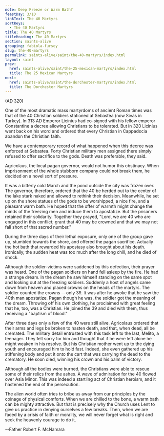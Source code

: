 ```yaml
---
note: Deep Freeze or Warm Bath?
feastDay: 3/10
linkText: The 40 Martyrs
sortKeys:
  - The 40 Martyrs
title: The 40 Martyrs
titleHeading: The 40 Martyrs
section: saints-alive
grouping: fabiola-fursey
slug: the-40-martyrs
permalink: saints-alive/saint/the-40-martyrs/index.html
layout: saint
prev:
  href: saints-alive/saint/the-25-mexican-martyrs/index.html
  title: The 25 Mexican Martyrs
next:
  href: saints-alive/saint/the-dorchester-martyrs/index.html
  title: The Dorchester Martyrs
---
```

(AD 320)

One of the most dramatic mass martyrdoms of ancient Roman times was that of the 40 Christian soldiers stationed at Sebastea (now Sivas in Turkey). In 313 AD Emperor Licinius had co-signed with his fellow emperor Constantine a decree allowing Christians to be tolerated. But in 320 Licinius went back on his word and ordered that every Christian in Cappadocia abandon the Christian faith.

We have a contemporary record of what happened when this decree was enforced at Sebastea. Forty Christian military men assigned there simply refused to offer sacrifice to the gods. Death was preferable, they said.

Agricolaus, the local pagan governor, would not humor this obstinacy. When imprisonment of the whole stubborn company could not break them, he decided on a novel sort of pressure.

It was a bitterly cold March and the pond outside the city was frozen over. The governor, therefore, ordered that the 40 be herded out to the center of the lake stark naked and allowed to rethink their decision. Meanwhile, he set up on the shore statues of the gods to be worshipped, a nice fire, and a pleasant warm bath. He hoped that the offer of warmth might change the minds of the freezing men and induce them to apostatize. But the prisoners retained their solidarity. Together they prayed, "Lord, we are 40 who are engaged in this conflict; grant that 40 may be crowned and that we may not fall short of that sacred number."

During the three days of their lethal exposure, only one of the group gave up, stumbled towards the shore, and offered the pagan sacrifice. Actually the hot bath that rewarded his apostasy also brought about his death. Ironically, the sudden heat was too much after the long chill, and he died of shock.

Although the soldier-victims were saddened by this defection, their prayer was heard. One of the pagan soldiers on hand fell asleep by the fire. He had a strange dream. In the dream he saw himself standing on the same spot and looking out at the freezing soldiers. Suddenly a host of angels came down from heaven and placed crowns on the heads of the martyrs. The soldier counted the crowns -- only 39. It was after he awoke that he saw the 40th man apostatize. Pagan though he was, the soldier got the meaning of the dream. Throwing off his own clothing, he proclaimed with great feeling that he, too, was a Christian. He joined the 39 and died with them, thus receiving a "baptism of blood."

After three days only a few of the 40 were still alive. Agricolaus ordered that their arms and legs be broken to hasten death, and that, when dead, all be cremated. The military detail entrusted with this task left to the last, Melito, a teenager. They felt sorry for him and thought that if he were left alone he might weaken in his resolve. But his Christian mother went up to the dying youth and encouraged him to hold fast. Indeed, she even gathered up his stiffening body and put it onto the cart that was carrying the dead to the crematory. He soon died, winning his crown and his palm of victory.

Although all the bodies were burned, the Christians were able to rescue some of their relics from the ashes. A wave of admiration for the 40 flowed over Asia Minor. This was indeed a startling act of Christian heroism, and it hastened the end of the persecution.

The alien world often tries to bribe us away from our principles by the coinage of physical comforts. When we are chilled to the bone, a warm bath can be mighty attractive. But that is precisely why the Church uses Lent to give us practice in denying ourselves a few breaks. Then, when we are faced by a crisis of faith or morality, we will never forget what is right and seek the heavenly courage to do it.

\--Father Robert F. McNamara